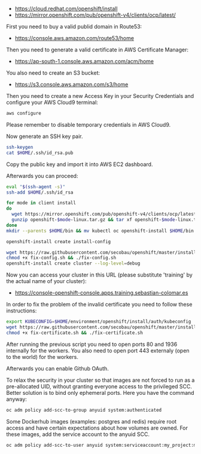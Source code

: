 * https://cloud.redhat.com/openshift/install
* https://mirror.openshift.com/pub/openshift-v4/clients/ocp/latest/

First you need to buy a valid publid domain in Route53:
* https://console.aws.amazon.com/route53/home

Then you need to generate a valid certificate in AWS Certificate Manager:
* https://ap-south-1.console.aws.amazon.com/acm/home

You also need to create an S3 bucket:
* https://s3.console.aws.amazon.com/s3/home

Then you need to create a new Access Key in your Security Credentials and configure your AWS Cloud9 terminal:
```bash
aws configure
```
Please remember to disable temporary credentials in AWS Cloud9.

Now generate an SSH key pair.
```bash
ssh-keygen
cat $HOME/.ssh/id_rsa.pub
```

Copy the public key and import it into AWS EC2 dashboard.

Afterwards you can proceed:
```bash
eval "$(ssh-agent -s)"
ssh-add $HOME/.ssh/id_rsa

for mode in client install
do
  wget https://mirror.openshift.com/pub/openshift-v4/clients/ocp/latest/openshift-$mode-linux.tar.gz
  gunzip openshift-$mode-linux.tar.gz && tar xf openshift-$mode-linux.tar && rm openshift-$mode-linux.tar
done
mkdir --parents $HOME/bin && mv kubectl oc openshift-install $HOME/bin

openshift-install create install-config

```
```bash
wget https://raw.githubusercontent.com/secobau/openshift/master/install/fix-config.sh
chmod +x fix-config.sh && ./fix-config.sh
openshift-install create cluster --log-level=debug

```

Now you can access your cluster in this URL (please substitute 'training' by the actual name of your cluster):
* https://console-openshift-console.apps.training.sebastian-colomar.es

In order to fix the problem of the invalid certificate you need to follow these instructions:

```bash
export KUBECONFIG=$HOME/environment/openshift/install/auth/kubeconfig
wget https://raw.githubusercontent.com/secobau/openshift/master/install/fix-certificate.sh
chmod +x fix-certificate.sh && ./fix-certificate.sh

```

After running the previous script you need to open ports 80 and 1936 internally for the workers.
You also need to open port 443 externaly (open to the world) for the workers.

Afterwards you can enable Github OAuth.

To relax the security in your cluster so that images are not forced to run as a pre-allocated UID, without granting everyone access to the privileged SCC. Better solution is to bind only ephemeral ports. Here you have the command anyway:
```bash
oc adm policy add-scc-to-group anyuid system:authenticated
```

Some Dockerhub images (examples: postgres and redis) require root access and have certain expectations about how volumes are owned. For these images, add the service account to the anyuid SCC.
```bash
oc adm policy add-scc-to-user anyuid system:serviceaccount:my_project:my_svc_account
```
